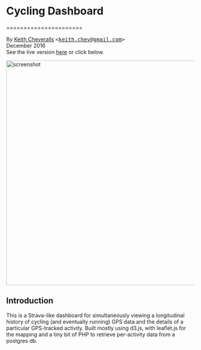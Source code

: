 # Cycling Dashboard
======================

By [Keith Cheveralls](http://kchev.org/) <tt>&lt;[keith.chev@gmail.com](mailto:keith.chev@gmail.com)&gt;</tt><br>
December 2016<br>
See the live version [here](http://kchev.org/activity-dashboard/client) or click below. 

<a href="http://kchev.org/activity-dashboard/client">
<img width="600px" src="http://kchev.org/activity-dashboard/client/img/screenshot.jpg" alt="screenshot">
</a>

## Introduction

This is a Strava-like dashboard for simultaneously viewing a longitudinal history of cycling (and eventually running) GPS data 
and the details of a particular GPS-tracked activity. Built mostly using d3.js, with leaflet.js for the mapping and a tiny bit 
of PHP to retrieve per-activity data from a postgres db. 
